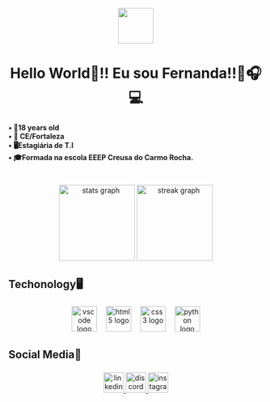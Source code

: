 <br clear="both">

<div align="center">
  <img height="70" src="https://user-images.githubusercontent.com/74038190/212284158-e840e285-664b-44d7-b79b-e264b5e54825.gif"  />
</div>

###

<h1 align="center">Hello World👋!! Eu sou Fernanda!!👾🎧💻</h1>

###

<h4 align="left">• 📍18 years old <br>• 🎴 CE/Fortaleza <br>• 🖥Estagiária de T.I<br>• 🎓Formada na escola EEEP Creusa do Carmo Rocha.</h4>

###

<br>

<div align="center">
  <img src="https://github-readme-stats.vercel.app/api?username=Fernanda-Paulino&hide_title=false&hide_rank=false&show_icons=true&include_all_commits=true&count_private=true&disable_animations=false&theme=midnight-purple&locale=en&hide_border=false&order=1" height="150" alt="stats graph"  />
  <img src="https://streak-stats.demolab.com?user=Fernanda-Paulino&locale=pt-br&mode=daily&theme=midnight-purple&hide_border=false&border_radius=5&date_format=j/n%5B/Y%5D&order=3" height="150" alt="streak graph"  />
</div>

###

<h2 align="left">Techonology🖥</h2>

###

<div align="center">
  <img src="https://cdn.jsdelivr.net/gh/devicons/devicon/icons/vscode/vscode-original.svg" height="50" alt="vscode logo"  />
  <img width="10" />
  <img src="https://cdn.jsdelivr.net/gh/devicons/devicon/icons/html5/html5-original.svg" height="50" alt="html5 logo"  />
  <img width="10" />
  <img src="https://cdn.jsdelivr.net/gh/devicons/devicon/icons/css3/css3-original.svg" height="50" alt="css3 logo"  />
  <img width="10" />
  <img src="https://cdn.jsdelivr.net/gh/devicons/devicon/icons/python/python-original.svg" height="50" alt="python logo"  />
</div>

###

<h2 align="left">Social Media📱</h2>

###

<div align="center">
  <a href="https://www.linkedin.com/in/maria-fernanda-freire-paulino-b6703730b/" target="_blank">
    <img src="https://img.shields.io/static/v1?message=LinkedIn&logo=linkedin&label=&color=0077B5&logoColor=white&labelColor=&style=for-the-badge" height="40" alt="linkedin logo"  />
  </a>
  <a href="https://discord.com/channels/@me" target="_blank">
    <img src="https://img.shields.io/static/v1?message=Discord&logo=discord&label=&color=7289DA&logoColor=white&labelColor=&style=for-the-badge" height="40" alt="discord logo"  />
  </a>
  <a href="https://www.instagram.com/ferjkv95/" target="_blank">
    <img src="https://img.shields.io/static/v1?message=Instagram&logo=instagram&label=&color=E4405F&logoColor=white&labelColor=&style=for-the-badge" height="40" alt="instagram logo"  />
  </a>
</div>

###

